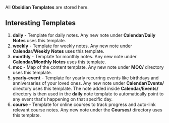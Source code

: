 All **Obsidian Templates** are stored here. 

## Interesting Templates
1. **daily** - Template for daily notes. Any new note under **Calendar/Daily Notes** uses this template.
2. **weekly** - Template for weekly notes. Any new note under **Calendar/Weekly Notes** uses this template.
3. **monthly** - Template for monthly notes. Any new note under **Calendar/Monthly Notes** uses this template.
4. **moc** - Map of the content template. Any new note under **MOC/** directory uses this template.
5. **yearly-event** - Template for yearly recurring events like birthdays and anniversaries of your loved ones. Any new note under **Calendar/Events/** directory uses this template. The note added inside **Calendar/Events/** directory is then used in the **daily** note template to automatically point to any event that's happening on that specific day.
6. **course** - Template for online courses to track progress and auto-link relevant course notes. Any new note under the **Courses/** directory uses this template.